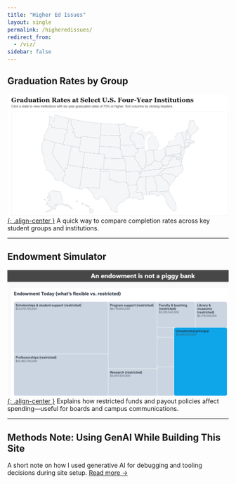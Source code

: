 ```yaml
---
title: "Higher Ed Issues"
layout: single
permalink: /higheredissues/
redirect_from:
  - /viz/
sidebar: false
---
```


## Graduation Rates by Group
[![Graduation Rates by Group](/images/grad_map_thumb.png){: .align-center }](/viz/Grad_Map/)
A quick way to compare completion rates across key student groups and institutions.

---

## Endowment Simulator
[![Endowment Simulator](/images/endowment_thumb.png){: .align-center }](/endowment/)
Explains how restricted funds and payout policies affect spending—useful for boards and campus communications.

---

## Methods Note: Using GenAI While Building This Site
A short note on how I used generative AI for debugging and tooling decisions during site setup.
[Read more →](/viz/genai-debugging/)
